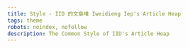 ```yaml
---
title: Style - IID 的文章堆 Iweidieng Iep's Article Heap
tags: theme
robots: noindex, nofollow
description: The Common Style of IID's Article Heap
---
```


<style>

/* Custom Style for Blog Pages by Iweidieng Iep */

:root {
  --article-width: 800px;
  --default-article-width: 760px;
  --article-title-height: 102px; /* Including margin and padding */
  --user-infobar-height: 92px; /* Including padding */
}

/* Prevent horizontal scrolling */
html[lang] > body[style] {
  overflow-x: hidden;
}

@keyframes slideUpIn {
  0% {
    transform: translatey(20px);
  }
  100% {
    transform: translatey(0);
  }
}
@keyframes slideDownIn {
  0% {
    transform: translatey(-20px);
  }
  100% {
    transform: translatey(0);
  }
}
@keyframes fadeIn {
  0% {
    opacity: 0;
  }
  100% {
    opacity: 1;
  }
}
@keyframes bgRepeat {
  0% {
    background-position: 0% 50%;
  }
  50% {
    background-position: 100% 50%;
  }
  100% {
    background-position: 0% 50%;
  }
}

/* Animated Fixed Background */
html[lang] > body[style]::before {
  position: fixed;
  content: "";
  height: 100%;
  width: 100%;
  z-index: -99999999;
  background: linear-gradient(270deg, #F1F8E9, #E3F2FD);
  background-size: 600% 600%;
  animation: bgRepeat 60s ease infinite;
}

/* Article Body */

#doc.markdown-body {
  margin: 0;
  padding-top: 0;
  padding-bottom: 80px;
  padding-left: 3px;
  padding-right: 3px;
  max-width: var(--article-width);
  width: unset;
  border: 17px solid white; /* Adjust the position of the paragraph comment button */
  background: white;
  box-shadow: 0 6px 12px rgba(0, 0, 0, .175);
}
body[style] > #doc.markdown-body {
  padding-bottom: 60px;
}

#doc.markdown-body.comment-enabled.comment-inner {
  margin-right: 0;
}

/* Additional content after the ariticle */
.markdown-body ~ .container-fluid {
  margin-top: 40px;
}
@media screen and (min-width: 799px) {
  body[style] > #doc.markdown-body {
    margin-left: calc(50vw - var(--article-width) / 2);
  }
  .ui-view-area > #doc.markdown-body {
    margin-left: calc(50% - var(--article-width) / 2);
  }
}
@media screen and (min-width: 757px) {
  .markdown-body ~ .container-fluid {
    margin-left: calc(50vw - (var(--default-article-width) - 2px) / 2);
  }
  .ui-view-area > .container-fluid {
    margin-left: calc(50% - (var(--article-width) - 2px) / 2);
  }
}

/* Tool Windows */

/* Infobar Window */
.ui-infobar {
  position: absolute;
  top: var(--article-title-height);
  margin-top: 0;
  padding-top: 30px;
  padding-bottom: 20px;
  padding-left: 20px;
  padding-right: 20px;
  height: var(--user-infobar-height);
  max-width: var(--article-width);
  width: 100%;
}
@media screen and (min-width: 799px) {
  body[style] > .ui-infobar {
    margin-left: calc(50vw - var(--article-width) / 2);
  }
  .ui-view-area > .ui-infobar {
    margin-left: calc(50% - var(--article-width) / 2);
    left: 0;
  }
}
.ui-infobar > .row {
  margin-left: 0;
  margin-right: 0;
}
.ui-infobar__user-info > .list-inline {
  margin-bottom: 0;
  width: 100%;
}
/* Overlap the information of the last change user and the owner */
.ui-infobar__user-info > .list-inline > li, .ui-infobar > .pull-left > .list-inline > li {
  position: absolute;
  width: 100%;
}
.ui-infobar__user-info > ul > li:last-of-type, .ui-infobar > .pull-left > ul > li:last-of-type {
  margin-right: 0;
}
.ui-infobar .ui-lastchangeuser, .ui-infobar .ui-owner {
  display: block;
  width: 100%;
}
.ui-infobar .ui-lastchangeuser .ui-user-icon, .ui-infobar .ui-owner .ui-user-icon {
  height: 4.2em;
  width: 4.2em;
  border-radius: 100%;
  border: solid 1px white;
  box-shadow: 0 .25em .5em rgba(0, 0, 0, .175);
  transition: box-shadow .5s;
}
.ui-infobar .ui-lastchangeuser .ui-user-icon:hover:not(:active),
.ui-infobar .ui-owner .ui-user-icon:hover:not(:active) {
  box-shadow: 0 .25em .5em rgba(0, 0, 0, .35);
}
.ui-infobar .ui-lastchangeuser .ui-user-icon:active,
.ui-infobar .ui-owner .ui-user-icon:active {
  transition: box-shadow .2s;
}
.ui-infobar .ui-lastchangeuser::after, .ui-infobar .ui-owner::after {
  content: "@" attr(data-profile);
  background: white;
  display: inline-block;
  position: absolute;
  margin-left: .7em;
  font-size: 1.5em;
  line-height: 1em;
  width: calc(100% - 4.2em);
}
.ui-infobar .ui-status-lastchange, .ui-infobar .ui-no-lastchangeuser,
.ui-infobar .ui-owner span.text-uppercase {
  display: none;
}
.ui-infobar .ui-published-note {
  margin-left: 4.5em;
}
.ui-infobar .ui-lastchange {
  display: inline-block;
  position: absolute;
  margin-top: .4em;
  margin-left: 5em;
  top: 0;
  left: 0;
  line-height: 1.3em;
}
.ui-infobar .ui-lastchange::after {
  content: "\00000a\f073  " attr(data-createtime) "\00000a\f017  " attr(data-updatetime);
  font-family: medium-content-sans-serif-font, -apple-system, BlinkMacSystemFont, "Segoe UI", Roboto, Oxygen, Ubuntu, Cantarell, "Open Sans", "Helvetica Neue", sans-serif, FontAwesome;
  white-space: pre-wrap;
  display: inline-block;
  text-transform: none;
}
/* Actions */
.ui-infobar__actions, .ui-infobar > .pull-right {
  display: block;
  position: fixed;
  margin-bottom: 0;
  margin-right: 2.4px;
  padding: 5px 10px;
  bottom: 52px;
  left: calc(50% + var(--article-width) / 2);
  height: auto;
  white-space: nowrap;
  background: white;
  border: solid 1px rgba(176, 190, 197, .65);
  z-index: 101;
  transition: all .5s, left 1s ease-out;
}
.ui-view-area .ui-infobar > .pull-right {
  bottom: 20px;
  left: calc(50% + var(--article-width) / 2);
}
/* Compact mode */
@media screen and (max-width: 1279px) {
  .ui-infobar__actions, .ui-view-area .ui-infobar > .pull-right {
    padding: 5px 0;
    left: unset;
    right: 15px;
    opacity: .5;
    border-radius: 4px;
    background: transparent;
    border: none;
  }
  .ui-view-area .ui-infobar > .pull-right {
    left: unset;
    right: 15px;
  }
  .ui-infobar__actions:hover, .ui-view-area .ui-infobar__actions:focus-within,
  .ui-infobar > .pull-right:hover, .ui-view-area .ui-infobar > .pull-right:focus-within {
    opacity: 1;
  }
}
.ui-infobar__actions .list-inline, .ui-view-area .ui-infobar > .pull-right .list-inline {
  display: flex;
  flex-wrap: wrap;
  margin-top: auto;
  margin-bottom: auto;
  margin-left: 0;
}
.ui-infobar__actions .list-inline .btn,
.ui-infobar > .pull-right .list-inline .btn {
  transition: background .5s, color .5s;
}
.ui-infobar__actions .list-inline .btn:active,
.ui-infobar > .pull-right .list-inline .btn:active {
  transition: background .2s, color .2s;
}
.ui-infobar__actions > ul > li, .ui-infobar > .pull-right > ul > li {
  display: flex;
  flex-wrap: nowrap;
  margin-top: auto;
  margin-bottom: auto;
  width: max-content;
}
.ui-infobar__actions > ul > li:not(:last-of-type),
.ui-infobar > .pull-right > ul > li:not(:last-of-type) {
  padding-right: 5px;
}
.ui-infobar .ui-notification {
  margin-right: 0;
}
/* Make the dropdown menu drops up */
.ui-infobar .ui-notification .dropdown-menu {
  top: auto;
  bottom: 100%;
  margin-bottom: 2px;
  transition: all .5s;
}
@media screen and (max-width: 1082px) {
  .ui-infobar .ui-notification .dropdown-menu {
    font-size: 12px;
  }
}
.ui-infobar .ui-notification.open .dropdown-menu {
  animation: fadeIn .5s both ease-out, slideUpIn .5s both ease-out;
}
.ui-infobar .ui-notification.open .dropdown-menu .notification-menu-item {
  transition: background .5s, color .5s, opacity .5s;
}
.ui-infobar .ui-notification.open .dropdown-menu .notification-menu-item:active {
  transition: background .2s, color .2s, opacity .2s;
}
/* Fix deformed dropdown button when the dropdown menu is expanded */
.ui-infobar .ui-notification > button[data-toggle="dropdown"] {
  padding: 6.6px 5px;
  border-top-right-radius: 4px;
  border-bottom-right-radius: 4px;
  border-top-left-radius: 0;
  border-bottom-left-radius: 0;
}
.ui-view-area .ui-infobar .ui-notification > button[data-toggle="dropdown"] {
  padding: 5px 5px;
}
.ui-infobar .ui-notification > button[data-toggle="dropdown"]::after {
  content: "\f0d8"; /* A triangle arrow pointing up (FontAwesome) */
  font-family: FontAwesome;
}

/* TOC Window */
#ui-toc-affix {
  background: white;
  border: solid 1px rgba(176, 190, 197, .65);
  transition: width .5s, max-width .5s, left .5s ease-out;
}
@media screen and (min-width: 1083px) {
  body[style] > #ui-toc-affix {
    display: block !important;
  }
}
#ui-toc-affix a, .ui-toc #ui-toc a {
  display: block;
  transition: all .5s;
}
.ui-toc #tocLabel {
  transition: background .5s, color .5s, opacity .5s;
}
.ui-toc #tocLabel:active {
  transition: background .2s, color .2s, opacity .2s;
}
.ui-toc #tocLabel[aria-expanded="true"] ~ #ui-toc {
  animation: fadeIn .5s both ease-out, slideUpIn .5s both ease-out;
}

/* Comment Window */
.ui-comment-app .open-comments {
  /*position: fixed;
  top: 71px;
  margin: 20px 0;*/
  background: transparent;
}
.ui-comment-app .open-comments #comment-settings {
  animation: fadeIn .5s both ease-out;
}
.ui-comment-app .open-comments .popover {
  animation: fadeIn .5s both ease-out;
}
.ui-comment-app .comments-scroller .comments-containers > div {
  animation: fadeIn .5s both ease-out, slideUpIn .5s both ease-out;
}

/* Footer */
footer {
  background-color: #f2f3f5;
  border: none;
  border-top: solid 1px rgba(176, 190, 197, .15);
  height: 48px;
  align-items: center;
}
footer .footer {
  padding: calc((27.2px - 21.433px) / 2) 0;
}
  
/* Custom Markdown Style */

.markdown-body > style + h1:first-of-type {
  margin-left: 0;
  margin-right: 0;
}
.markdown-body > style + h1:first-of-type + * {
  margin-top: var(--user-infobar-height);
}
.markdown-body h1 {
  border-image: radial-gradient(circle at 50%, #eceff1 50%, #fafafa) 0 0 1 0 / 0 0 1px 0;
}
.markdown-body h2 {
  border-image: radial-gradient(circle at 25%, #eceff1 50%, #fafafa) 0 0 1 0 / 0 0 1px 0;
}

/* Language tag for code blocks */
.markdown-body pre {
  position: relative;
}
.markdown-body pre > code.hljs::before {
  position: absolute;
  display: inline-block;
  content: attr(class); /* Contains redundant words to remove */
  text-align: right;
  width: min-content;
  white-space: break-spaces; /* Force wrapping on spaces */
  line-height: 1.1em;
  clip-path: inset(0 0 1em 0); /* Hide non-first lines */
  opacity: 0.5;
  top: .3em;
  right: 0.5em;
  font-family: Roboto;
  font-size: .9em;
  font-weight: 900;
  letter-spacing: normal;
}

/* Make the checkbox appear to be enabled */
.markdown-body input:disabled[type="checkbox"] {
    color: unset;
}

/* Inline spoiler */
.markdown-body em > pre:only-child, .markdown-body em > code:only-child,
.markdown-body em > strong:only-child > pre:only-child, .markdown-body em > strong:only-child > code:only-child {
  position: relative;
  font: unset;
  font-style: normal;
  white-space: pre;
  padding-top: .2em;
  padding-bottom: .2em;
  border-radius: 3px;
  transition: color .5s, background .5s;
}
.markdown-body em > pre:only-child:active, .markdown-body em > code:only-child:active,
.markdown-body em > strong:only-child > pre:only-child:active, .markdown-body em > strong:only-child > code:only-child:active {
  color: rgba(0, 0, 0, .7) !important;
  background: rgba(160, 160, 160, .4);
  transition: none;
}

@keyframes inlineSpoilerExpand {
  0% {
    cursor: pointer;
    z-index: 0;
  }
  100% {
    opacity: 0;
    cursor: auto;
    z-index: -1;
  }
}
@keyframes inlineSpoilerCollapse {
  0%, 100% {
    background: #a0a0a0;
  }
  20% {
    background: #b0b0b0;
  }
}
.markdown-body em > pre:only-child::after, .markdown-body em > code:only-child::before,
.markdown-body em > strong:only-child > pre:only-child::after, .markdown-body em > strong:only-child > code:only-child::before {
  content: none;
}
.markdown-body em > pre:only-child::after, .markdown-body em > code:only-child::after,
.markdown-body em > strong:only-child > pre:only-child::after, .markdown-body em > strong:only-child > code:only-child::after {
  position: absolute;
  display: block;
  content: "";
  top: 0;
  left: 0;
  height: 100%;
  width: 100%;
  opacity: 1;
  background: #a0a0a0;
  border-radius: 3px;
  animation: inlineSpoilerExpand .016s forwards paused;
  transition: opacity .5s, background .5s;
}
.markdown-body em > pre:only-child:hover::after, .markdown-body em > code:only-child:hover::after,
.markdown-body em > strong:only-child > pre:only-child:hover::after, .markdown-body em > strong:only-child > code:only-child:hover::after {
  background: #c0c0c0;
}
.markdown-body em > pre:only-child:active::after, .markdown-body em > code:only-child:active::after,
.markdown-body em > strong:only-child > pre:only-child:active::after, .markdown-body em > strong:only-child > code:only-child:active::after {
  opacity: 1;
  animation-play-state: running;
  transition: all .2s;
}
.markdown-body :not(:hover) > em > pre:only-child::after, .markdown-body :not(:hover) em > code:only-child::after,
.markdown-body :not(:hover) > em > strong:only-child > pre:only-child::after, .markdown-body :not(:hover) > em > strong:only-child > code:only-child::after {
  animation: inlineSpoilerCollapse .5s forwards;
}

/* Collapsible spoiler */
.markdown-body details[open] > *:not(summary) {
  animation: fadeIn .5s both ease-out, slideDownIn .5s both ease-out;
}

/* Links */
.markdown-body a {
  background-color: transparent;
  transition: background-color .5s;
}
.markdown-body a:hover {
  background-color: #00bcd420;
}
.markdown-body a:active {
  transition: background-color .2s;
}

/* User tags */
.markdown-body a[href^="/@"][style*="--data-image"]::before {
  content: "";
  background-image: var(--data-image);
  background-size: contain;
  display: inline-block;
  height: 1.2em;
  width: 1.2em;
  line-height: 1.2em;
  border-radius: 100%;
  border: solid 1px white;
  box-shadow: 0 .25em .5em rgba(0, 0, 0, .175);
  transition: box-shadow .5s;
}
.markdown-body a[href^="/@"][style*="--data-image"]:hover:not(:active)::before {
  box-shadow: 0 .25em .5em rgba(0, 0, 0, .35);
}
.markdown-body a[href^="/@"][style*="--data-image"]:active::before {
  transition: box-shadow .2s;
}
.markdown-body a[href^="/@"][style*="--data-image"]::after {
  content: attr(href);
  display: inline;
  position: relative;
  margin-left: calc(.2em + -.8ch);
  color: #888;
  font-size: .8em;
  font-weight: 400;
  clip-path: inset(0px 0px 0px .8ch);
}

/* Invisible text */
.markdown-body .stealth {
  position: absolute;
  font-size: 0;
  color: transparent;
}

/* Article List */
/* Usage:
:::info article
:::
*/

.markdown-body .alert-info.article {
  color: black;
  background-color: transparent;
  border: none;
  transition: all .5s;
}
.markdown-body .alert-info.article:hover {
  box-shadow: 0 6px 12px rgba(0, 0, 0, .175);
}

/* Article Title Links */
.markdown-body .alert-info.article > h2 {
  position: relative;
  border-bottom: solid 1px #e7e7e7; /* Make space for the border */
}
.markdown-body .alert-info.article > h2 .anchor + a {
  display: block;
  text-decoration: none;
  color: #37474f;
  transition: all .5s;
}
.markdown-body .alert-info.article > h2 .anchor + a:hover:not(:active) {
  color: #546e7a;
  background-color: transparent;
}
.markdown-body .alert-info.article > h2:active .anchor + a {
  transition: all .2s;
}
.markdown-body .alert-info.article > h2 .anchor + ::after {
  display: block;
  content: "";
  position: absolute;
  height: 4px;
  width: 0;
  left: 2em;
  bottom: 0;
  background: #2196F3;
  transition: all .5s;
}
.markdown-body .alert-info.article > h2:hover:not(:active) ::after {
  left: 0;
  width: 100%;
}
.markdown-body .alert-info.article > h2:hover:active ::after {
  transition: all .2s;
}

/* Timestamp */
.markdown-body .alert-info.article > h2:first-child {
  margin-top: 10px;
}
.markdown-body .alert-info.article > h2:first-of-type {
  margin-bottom: 0;
}
.markdown-body .alert-info.article > h2:first-of-type + blockquote {
  border-left: none;
  padding-top: .2em;
  padding-left: 1em;
  line-height: 2em;
  font-size: .9em;
}

/* Read-More Links */
.markdown-body .alert-info.article p:last-of-type > a:only-child {
  position: relative;
}
.markdown-body .alert-info.article p:last-of-type > a:only-child::after {
  position: absolute;
  bottom: .2em;
  right: .5em;
  content: "\f101";
  font: normal normal normal .8em/1 FontAwesome;
  opacity: 0;
  transition: right .5s, opacity .5s;
  pointer-events: none;
}
.markdown-body .alert-info.article p:last-of-type > a:only-child:hover:not(:active)::after {
  right: -.8em;
  opacity: 1;
}
.markdown-body .alert-info.article p:last-of-type > a:only-child:active::after {
  transition: right .2s, opacity .2s;
}

/* Category & Tags */
.markdown-body .alert-info.article > h6[id^="tags"] {
  margin-top: 34px;
  margin-bottom: 10px;
}
.markdown-body .alert-info.article > h6[id^="tags"] > code {
  position: relative;
  padding-left: calc(.8em + .5em);
  padding-right: 1em;
  margin-right: .2em;
  background: transparent;
  line-height: 2.4em;
  white-space: nowrap;
  text-transform: capitalize;
  font-size: 12px;
  z-index: 0;
  cursor: pointer;
}
.markdown-body .alert-info.article > h6[id^="tags"] > code:hover:not(:active) {
  color: rgba(0, 0, 0, 0.77) !important;
}
.markdown-body .alert-info.article > h6[id^="tags"] > code:active {
  transition: all .2s;
}
.markdown-body .alert-info.article > h6[id^="tags"] > code::before {
  position: absolute;
  content: "";
  display: inline-block;
  top: 0;
  left: 0;
  height: 100%;
  width: 100%;
  z-index: -1;
  background: linear-gradient(to right, #b3e5fc 45%, #e1f5fe 55%);
  background-size: 400% 400%;
  background-position: 75% 100%;
  padding-left: 0;
  padding-right: 0;
  clip-path: polygon(.8em 0%, 100% 0%, 100% 100%, .8em 100%, 0 50%);
  transition: all .5s;
}
.markdown-body .alert-info.article > h6[id^="tags"] > code:first-of-type::before {
  background: linear-gradient(to right, #ffe0b2 45%, #fff3e0 55%);
  background-size: 400% 400%;
  background-position: 75% 100%;
}
.markdown-body .alert-info.article > h6[id^="tags"] > code:hover:not(:active)::before {
  background-position: 0% 25%;
}
.markdown-body .alert-info.article > h6[id^="tags"] > code:active::before {
  transition: all .2s;
}
.markdown-body .alert-info.article > h6[id^="tags"] > code::after {
  position: absolute;
  display: inline-block;
  margin: auto 0;
  top: 0;
  bottom: 0;
  left: 0;
  right: calc(100% - (.8em + 1em - .55em));
  content: "";
  color: black;
  background: white;
  clip-path: circle(.2em);
}

.markdown-body::after {
  position: relative;
  display: block;
  content: "© 2020 Iweidieng Iep";
  top: 15px;
  left: 25px;
  color: #9e9e9e;
  font-size: 14px;
}

</style>